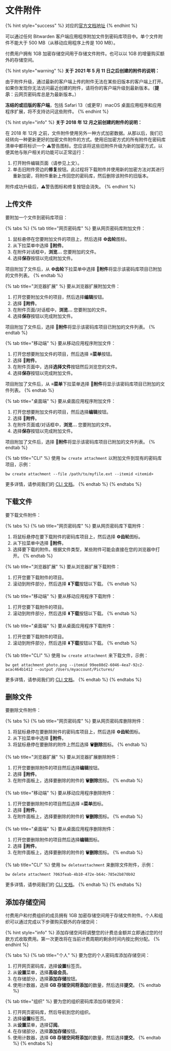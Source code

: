# 文件附件

{% hint style="success" %}
对应的[官方文档地址](https://bitwarden.com/help/article/attachments/)
{% endhint %}

可以通过任何 Bitwarden 客户端应用程序附加文件到密码库项目中。单个文件附件不能大于 500 MB（从移动应用程序上传是 100 MB）。

付费用户拥有 1GB 加密存储空间用于存储文件附件。也可以以 1GB 的增量购买额外的存储空间。

{% hint style="warning" %}
**关于 2021 年 5 月 11 日之后创建的附件的说明：**

由于附件升级，通过最新的客户端上传的附件无法在某些旧版本的客户端上打开。如果你发现你无法访问最近创建的附件，请将你的客户端升级到最新版本。（**提示**：云网页密码库总是为最新版本。）

**冻结的或旧版的客户端**，包括 Safari 13（或更早）macOS 桌面应用程序和应用程序扩展，将不支持访问这些附件。
{% endhint %}

{% hint style="info" %}
**关于 2018 年 12 月之前创建的附件的说明：**

在 2018 年 12月 之前，文件附件使用另外一种方式加密数据。从那以后，我们已经转向一种更新更好的加密文件附件的方式。使用旧加密方式的所有附件在密码库清单中都将标识一个 **⚠️**警告图标。您应该将这些旧附件升级为新的加密方式，以便其他与账户相关的功能可以正常运行：

1. 打开附件编辑页面（请参见上文）。
2. 单击旧附件旁边的**修复**按钮。此过程将下载附件并使用新的加密方法对其进行重新加密，将附件重新上传回您的密码库，然后删除该附件的旧版本。

附件成功升级后，**⚠️**警告图标和修复按钮会消失。
{% endhint %}

## 上传文件 <a href="#upload-a-file" id="upload-a-file"></a>

要附加一个文件到密码库项目：

{% tabs %}
{% tab title="网页密码库" %}
要从网页密码库附加文件：

1. 鼠标悬停在您要附加文件的项目上，然后选择 **⚙️齿轮**图标。
2. 从下拉菜单中选择 **🔗附件**。
3. 在附件对话框中，**浏览...** 您要附加的文件。
4. 选择**保存**按钮以完成附加文件。

项目附加了文件后，从 **⚙️齿轮**下拉菜单中选择 **🔗附件**将显示该密码库项目已附加的文件列表。
{% endtab %}

{% tab title="浏览器扩展" %}
要从浏览器扩展附加文件：

1. 打开您要附加文件的项目，然后选择**编辑**按钮。
2. 选择 **🔗附件**。
3. 在附件页面/对话框中，**浏览...** 您要附加的文件。
4. 选择**保存**按钮以完成附加文件。

项目附加了文件后，选择 **🔗附件**将显示该密码库项目已附加的文件列表。
{% endtab %}

{% tab title="移动端" %}
要从移动应用程序附加文件：

1. 打开您想要附加文件的项目，然后选择  **≡菜单**按钮。
2. 选择 **🔗附件**。
3. 在附件页面中，选择**选择文件**按钮然后浏览您的文件。
4. 选择**保存**按钮以完成附加文件。

项目附加了文件后，从 **≡菜单**下拉菜单选择 **🔗附件**将显示该密码库项目已附加的文件列表。
{% endtab %}

{% tab title="桌面端" %}
要从桌面应用程序附加文件：

1. 打开您想要附加文件的项目，然后选择**编辑**按钮。
2. 选择 **🔗附件**。
3. 在附件页面或/对话框中，**浏览...** 您要附加的文件。
4. 选择**保存**按钮以完成附加文件。

项目附加了文件后，选择 **🔗附件**将显示该密码库项目已附加的文件列表。
{% endtab %}

{% tab title="CLI" %}
使用 `bw create attachment` 以附加文件到现有的密码库项目，示例：

```
bw create attachment --file /path/to/myfile.ext --itemid <itemid>
```

更多详情，请参阅我们的 [CLI 文档](../password-manager/developer-tools/password-manager-cli.md)。
{% endtab %}
{% endtabs %}

## 下载文件 <a href="#download-a-file" id="download-a-file"></a>

要下载文件附件：

{% tabs %}
{% tab title="网页密码库" %}
要从网页密码库下载附件：

1. 将鼠标悬停在要下载附件的密码库项目上，然后选择 **⚙️齿轮**图标。
2. 从下拉菜单中选择 **🔗附件**。
3. 选择要下载的附件。根据文件类型，某些附件可能会直接在您的浏览器中打开。
{% endtab %}

{% tab title="浏览器扩展" %}
要从浏览器扩展下载附件：

1. 打开您要下载附件的项目。
2. 滚动到附件部分，然后选择 **⬇️下载**按钮以下载。
{% endtab %}

{% tab title="移动端" %}
要从移动应用程序下载附件：

1. 打开您要下载附件的项目。
2. 滚动到附件部分，然后选择 **⬇️下载**按钮以下载。
{% endtab %}

{% tab title="桌面端" %}
要从桌面应用程序下载附件：

1. 打开您要下载附件的项目。
2. 滚动到附件部分，然后选择 **⬇️下载**按钮以下载。
{% endtab %}

{% tab title="CLI" %}
使用 `bw create attachment` 来下载文件，示例：

```
bw get attachment photo.png --itemid 99ee88d2-6046-4ea7-92c2-acac464b1412 --output /Users/myaccount/Pictures/
```

更多详情，请参阅我们的 [CLI 文档](../password-manager/developer-tools/password-manager-cli.md)。
{% endtab %}
{% endtabs %}

## 删除文件 <a href="#delete-a-file" id="delete-a-file"></a>

要删除文件附件：

{% tabs %}
{% tab title="网页密码库" %}
要从网页密码库删除附件：

1. 将鼠标悬停在要删除附件的密码库项目上，然后选择 **⚙️齿轮**图标。
2. 从下拉菜单中选择 **🔗附件**。
3. 将鼠标悬停在要删除的附件上然后选择 **🗑️删除**图标。
{% endtab %}

{% tab title="浏览器扩展" %}
要从浏览器扩展删除附件：

1. 打开您要删除附件的项目然后选择**编辑**按钮。
2. 选择 **🔗附件**。
3. 在附件面板上，选择要删除的附件的 **🗑️删除**图标。
{% endtab %}

{% tab title="移动端" %}
要从移动应用程序删除附件：

1. 打开您要删除附件的项目然后选择 **≡菜单**图标。
2. 选择 **🔗附件**。
3. 在附件面板上，选择要删除的附件的 **🗑️删除**图标。
{% endtab %}

{% tab title="桌面端" %}
要从桌面应用程序删除附件：

1. 打开您要删除附件的项目然后选择**编辑**图标。
2. 选择 **🔗附件**。
3. 在附件面板上，选择要删除的附件的 **🗑️删除**图标。
{% endtab %}

{% tab title="CLI" %}
使用 `bw deleteattachment` 来删除文件附件，示例：

```
bw delete attachment 7063feab-4b10-472e-b64c-785e2b870b92
```

更多详情，请参阅我们的 [CLI 文档](../password-manager/developer-tools/password-manager-cli.md)。
{% endtab %}
{% endtabs %}

## 添加存储空间 <a href="#add-storage-space" id="add-storage-space"></a>

付费用户和付费组织的成员拥有 1GB 加密存储空间用于存储文件附件。个人和组织可以通过完成以下步骤购买额外的存储空间：

{% hint style="info" %}
添加存储空间将调整您的计费总金额并立即通过您的付款方式收取费用。第一次更改将在当前计费周期的剩余时间内按比例分配。
{% endhint %}

{% tabs %}
{% tab title="个人" %}
要为您的个人密码库添加存储空间：

1. 打开网页密码库，选择**设置**标签页。
2. 从**设置**菜单，选择**高级会员**。
3. 在存储部分，选择**添加存储**按钮。
4. 使用计数器，选择 **GB 存储空间将添加**的数量，然后选择**提交**。
{% endtab %}

{% tab title="组织" %}
要为您的组织密码库添加存储空间：

1. 打开网页密码库，然后导航到您的组织。
2. 选择**设置**标签页。
3. 从**设置**菜单，选择**订阅**。
4. 在存储部分，选择**添加存储**按钮。
5. 使用计数器，选择 **GB 存储空间将添加**的数量，然后选择**提交**。
{% endtab %}
{% endtabs %}

